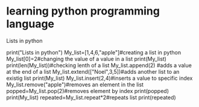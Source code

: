 # learning python programming language
Lists in python

print("Lists in python")
My_list=[1,4,6,"apple"]#creating a list in python
My_list[0]=2#changing the value of a value in a list
print(My_list)
print(len(My_list))#checking lenth of a list
My_list.append(2) #adds  a value at the end of a list
My_list.extend(["Noel",3,5])#adds another list to an existig list
print(My_list)
My_list.insert(2,4)#inserts a value to specific index
My_list.remove("apple")#removes an element in the list
popped=My_list.pop(2)#removes element by index
print(popped)
print(My_list)
repeated=My_list.repeat*2#repeats list
print(repeated)


